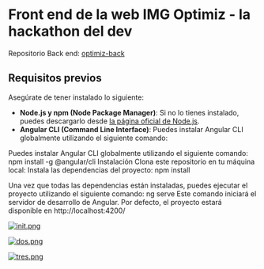 # Front end de la web IMG Optimiz - la hackathon del dev
Repositorio Back  end: [optimiz-back](https://github.com/jonnathan4rt/optimiz-back)  

## Requisitos previos
Asegúrate de tener instalado lo siguiente:

- **Node.js y npm (Node Package Manager)**: Si no lo tienes instalado, puedes descargarlo desde [la página oficial de Node.js](https://nodejs.org/).
- **Angular CLI (Command Line Interface)**: Puedes instalar Angular CLI globalmente utilizando el siguiente comando:

Puedes instalar Angular CLI globalmente utilizando el siguiente comando:
npm install -g @angular/cli
Instalación
Clona este repositorio en tu máquina local:
Instala las dependencias del proyecto:
npm install

Una vez que todas las dependencias están instaladas, puedes ejecutar el proyecto utilizando el siguiente comando:
ng serve
Este comando iniciará el servidor de desarrollo de Angular. Por defecto, el proyecto estará disponible en http://localhost:4200/



[![init.png](https://i.postimg.cc/NfnCJNvP/init.png)](https://postimg.cc/JGbQt5nb)

[![dos.png](https://i.postimg.cc/8c04YC9r/dos.png)](https://postimg.cc/rR550q88)

[![tres.png](https://i.postimg.cc/cJBmShPW/tres.png)](https://postimg.cc/mchM3Ybp)
